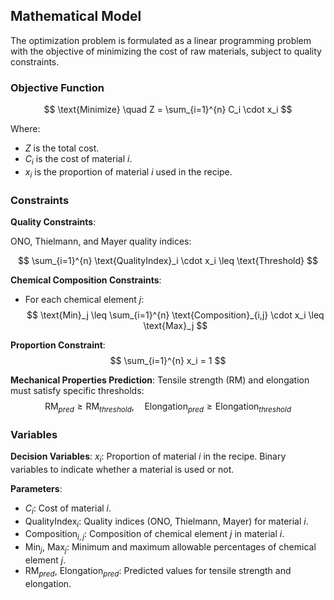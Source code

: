 ## Mathematical Model

The optimization problem is formulated as a linear programming problem with the objective of minimizing the cost of raw materials, subject to quality constraints.

### Objective Function

$$
\text{Minimize} \quad Z = \sum_{i=1}^{n} C_i \cdot x_i
$$

Where:

- $Z$ is the total cost.
- $C_i$ is the cost of material $i$.
- $x_i$ is the proportion of material $i$ used in the recipe.

### Constraints

 **Quality Constraints**:

   ONO, Thielmann, and Mayer quality indices:

   $$
   \sum_{i=1}^{n} \text{QualityIndex}_i \cdot x_i \leq \text{Threshold}
   $$

 **Chemical Composition Constraints**:
   - For each chemical element $j$:
   $$
   \text{Min}_j \leq \sum_{i=1}^{n} \text{Composition}_{i,j} \cdot x_i \leq \text{Max}_j
   $$

 **Proportion Constraint**:
   $$
   \sum_{i=1}^{n} x_i = 1
   $$

 **Mechanical Properties Prediction**:
Tensile strength (RM) and elongation must satisfy specific thresholds:
   $$
   \text{RM}_{pred} \geq \text{RM}_{threshold}, \quad \text{Elongation}_{pred} \geq \text{Elongation}_{threshold}
   $$

### Variables

**Decision Variables**:
$x_i$: Proportion of material $i$ in the recipe.
Binary variables to indicate whether a material is used or not.

 **Parameters**:
  - $C_i$: Cost of material $i$.
  - $\text{QualityIndex}_i$: Quality indices (ONO, Thielmann, Mayer) for material $i$.
  - $\text{Composition}_{i,j}$: Composition of chemical element $j$ in material $i$.
  - $\text{Min}_j$, $\text{Max}_j$: Minimum and maximum allowable percentages of chemical element $j$.
  -   $\text{RM}_{pred}$, $\text{Elongation}_{pred}$: Predicted values for tensile strength and elongation.
